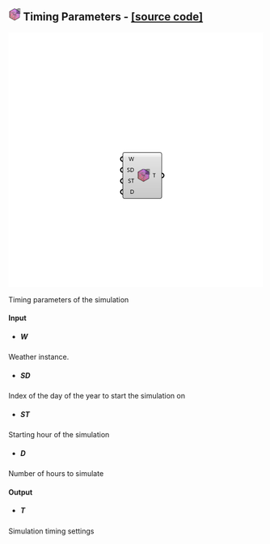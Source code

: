 ## ![](../images/icons/Timing_Parameters.png) Timing Parameters - [[source code]](https://github.com/Eddy3D-Dev/Eddy3D-UMCF/blob/release/UMCF/CMP/Simulation/TimingParametersCMP.cs)

![](../images/components/Timing_Parameters.png)

Timing parameters of the simulation

#### Input
* ##### W
Weather instance.
* ##### SD
Index of the day of the year to start the simulation on
* ##### ST
Starting hour of the simulation
* ##### D
Number of hours to simulate

#### Output
* ##### T
Simulation timing settings